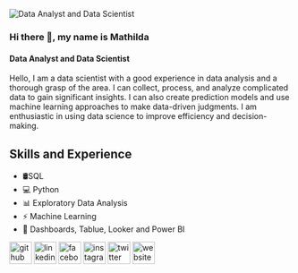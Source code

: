 ![Data Analyst and Data Scientist](https://encrypted-tbn0.gstatic.com/images?q=tbn:ANd9GcQzphcM202ZJuS-42kN6K4KpXJMOZrs2qo1r_JbXAvGcV0Ux5owhcSYPB6bHb2ajYLvVYs&usqp=CAU)

### Hi there 👋, my name is Mathilda
#### Data Analyst and Data Scientist
Hello, I am a data scientist with a good experience in data analysis and a thorough grasp of the area. I can collect, process, and analyze complicated data to gain significant insights. I can also create prediction models and use machine learning approaches to make data-driven judgments. I am enthusiastic in using data science to improve efficiency and decision-making.

## Skills and Experience
* 🛢SQL
* 💻 Python
* 📊 Exploratory Data Analysis
* ⚡ Machine Learning
* 🌟 Dashboards, Tablue, Looker and Power BI


[<img src='https://cdn.jsdelivr.net/npm/simple-icons@3.0.1/icons/github.svg' alt='github' height='40'>](https://github.com/Mathilda28)  [<img src='https://cdn.jsdelivr.net/npm/simple-icons@3.0.1/icons/linkedin.svg' alt='linkedin' height='40'>](https://www.linkedin.com/in/https://www.linkedin.com/in/mathilda28//)  [<img src='https://cdn.jsdelivr.net/npm/simple-icons@3.0.1/icons/facebook.svg' alt='facebook' height='40'>](https://www.facebook.com/Mathilda_Hosiana_Tambun )  [<img src='https://cdn.jsdelivr.net/npm/simple-icons@3.0.1/icons/instagram.svg' alt='instagram' height='40'>](https://www.instagram.com/mathildatambun/)  [<img src='https://cdn.jsdelivr.net/npm/simple-icons@3.0.1/icons/twitter.svg' alt='twitter' height='40'>](https://twitter.com/Mathilda_Hosiana_Tambun)  [<img src='https://cdn.jsdelivr.net/npm/simple-icons@3.0.1/icons/icloud.svg' alt='website' height='40'>](https://github.com/Mathilda28)  

